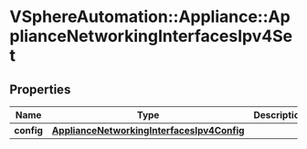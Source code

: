 # VSphereAutomation::Appliance::ApplianceNetworkingInterfacesIpv4Set

## Properties
Name | Type | Description | Notes
------------ | ------------- | ------------- | -------------
**config** | [**ApplianceNetworkingInterfacesIpv4Config**](ApplianceNetworkingInterfacesIpv4Config.md) |  | 


